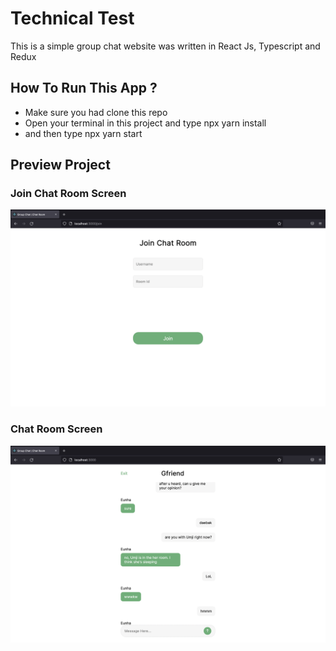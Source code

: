 # Technical Test
This is a simple group chat website was written in React Js, Typescript and Redux

## How To Run This App ?
- Make sure you had clone this repo
- Open your terminal in this project and type npx yarn install
- and then type npx yarn start

## Preview Project

### Join Chat Room Screen
[<img src="screenshoots/First-Screen.png" />](screenshoots/First-Screen.png)

### Chat Room Screen
[<img src="screenshoots/Second-Screen.png" />](screenshoots/First-Screen.png)
